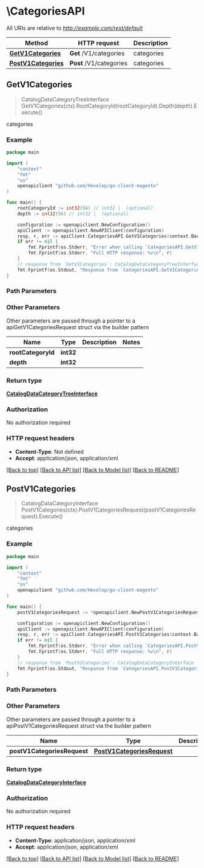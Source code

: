 # \CategoriesAPI

All URIs are relative to *http://example.com/rest/default*

Method | HTTP request | Description
------------- | ------------- | -------------
[**GetV1Categories**](CategoriesAPI.md#GetV1Categories) | **Get** /V1/categories | categories
[**PostV1Categories**](CategoriesAPI.md#PostV1Categories) | **Post** /V1/categories | categories



## GetV1Categories

> CatalogDataCategoryTreeInterface GetV1Categories(ctx).RootCategoryId(rootCategoryId).Depth(depth).Execute()

categories



### Example

```go
package main

import (
	"context"
	"fmt"
	"os"
	openapiclient "github.com/Hevelop/go-client-magento"
)

func main() {
	rootCategoryId := int32(56) // int32 |  (optional)
	depth := int32(56) // int32 |  (optional)

	configuration := openapiclient.NewConfiguration()
	apiClient := openapiclient.NewAPIClient(configuration)
	resp, r, err := apiClient.CategoriesAPI.GetV1Categories(context.Background()).RootCategoryId(rootCategoryId).Depth(depth).Execute()
	if err != nil {
		fmt.Fprintf(os.Stderr, "Error when calling `CategoriesAPI.GetV1Categories``: %v\n", err)
		fmt.Fprintf(os.Stderr, "Full HTTP response: %v\n", r)
	}
	// response from `GetV1Categories`: CatalogDataCategoryTreeInterface
	fmt.Fprintf(os.Stdout, "Response from `CategoriesAPI.GetV1Categories`: %v\n", resp)
}
```

### Path Parameters



### Other Parameters

Other parameters are passed through a pointer to a apiGetV1CategoriesRequest struct via the builder pattern


Name | Type | Description  | Notes
------------- | ------------- | ------------- | -------------
 **rootCategoryId** | **int32** |  | 
 **depth** | **int32** |  | 

### Return type

[**CatalogDataCategoryTreeInterface**](CatalogDataCategoryTreeInterface.md)

### Authorization

No authorization required

### HTTP request headers

- **Content-Type**: Not defined
- **Accept**: application/json, application/xml

[[Back to top]](#) [[Back to API list]](../README.md#documentation-for-api-endpoints)
[[Back to Model list]](../README.md#documentation-for-models)
[[Back to README]](../README.md)


## PostV1Categories

> CatalogDataCategoryInterface PostV1Categories(ctx).PostV1CategoriesRequest(postV1CategoriesRequest).Execute()

categories



### Example

```go
package main

import (
	"context"
	"fmt"
	"os"
	openapiclient "github.com/Hevelop/go-client-magento"
)

func main() {
	postV1CategoriesRequest := *openapiclient.NewPostV1CategoriesRequest(*openapiclient.NewCatalogDataCategoryInterface()) // PostV1CategoriesRequest |  (optional)

	configuration := openapiclient.NewConfiguration()
	apiClient := openapiclient.NewAPIClient(configuration)
	resp, r, err := apiClient.CategoriesAPI.PostV1Categories(context.Background()).PostV1CategoriesRequest(postV1CategoriesRequest).Execute()
	if err != nil {
		fmt.Fprintf(os.Stderr, "Error when calling `CategoriesAPI.PostV1Categories``: %v\n", err)
		fmt.Fprintf(os.Stderr, "Full HTTP response: %v\n", r)
	}
	// response from `PostV1Categories`: CatalogDataCategoryInterface
	fmt.Fprintf(os.Stdout, "Response from `CategoriesAPI.PostV1Categories`: %v\n", resp)
}
```

### Path Parameters



### Other Parameters

Other parameters are passed through a pointer to a apiPostV1CategoriesRequest struct via the builder pattern


Name | Type | Description  | Notes
------------- | ------------- | ------------- | -------------
 **postV1CategoriesRequest** | [**PostV1CategoriesRequest**](PostV1CategoriesRequest.md) |  | 

### Return type

[**CatalogDataCategoryInterface**](CatalogDataCategoryInterface.md)

### Authorization

No authorization required

### HTTP request headers

- **Content-Type**: application/json, application/xml
- **Accept**: application/json, application/xml

[[Back to top]](#) [[Back to API list]](../README.md#documentation-for-api-endpoints)
[[Back to Model list]](../README.md#documentation-for-models)
[[Back to README]](../README.md)

